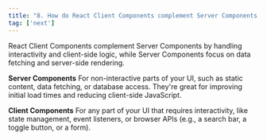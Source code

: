 ```yaml
---
title: "8. How do React Client Components complement Server Components, and when would you use one over the other?"
tag: ['next']
---
```

React Client Components complement Server Components by handling interactivity and client-side logic, while Server Components focus on data fetching and server-side rendering.


**Server Components** For non-interactive parts of your UI, such as static content, data fetching, or database access. They're great for improving initial load times and reducing client-side JavaScript.


**Client Components** For any part of your UI that requires interactivity, like state management, event listeners, or browser APIs (e.g., a search bar, a toggle button, or a form).